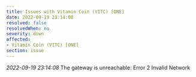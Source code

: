 ```yaml
---
title: Issues with Vitamin Coin (VITC) [ONE]
date: 2022-09-19 23:14:08
resolved: false
resolvedWhen: no
severity: down
affected:
- Vitamin Coin (VITC) [ONE]
section: issue
---
```


*2022-09-19 23:14:08* The gateway is unreachable: Error 2 Invalid Network